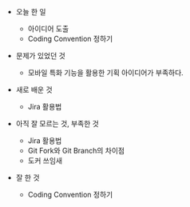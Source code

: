 - 오늘 한 일
    - 아이디어 도출
    - Coding Convention 정하기

- 문제가 있었던 것
    - 모바일 특화 기능을 활용한 기획 아이디어가 부족하다.

- 새로 배운 것
    - Jira 활용법

- 아직 잘 모르는 것, 부족한 것
    - Jira 활용법
    - Git Fork와 Git Branch의 차이점
    - 도커 쓰임새

- 잘 한 것
    - Coding Convention 정하기
